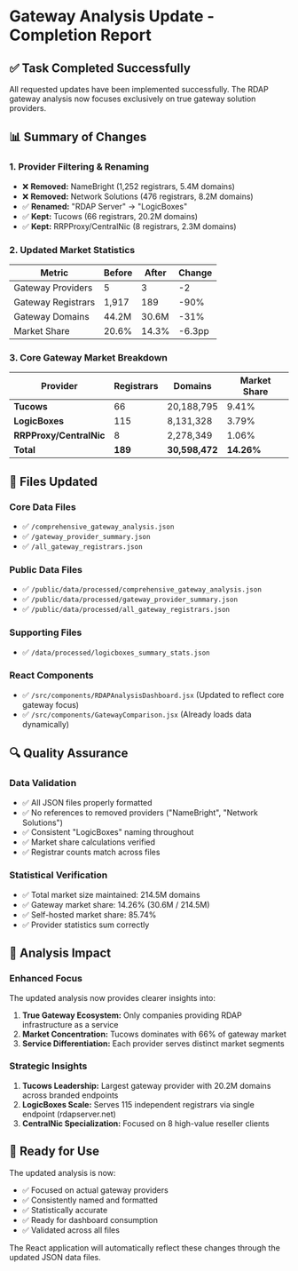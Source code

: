 # Gateway Analysis Update - Completion Report

## ✅ Task Completed Successfully

All requested updates have been implemented successfully. The RDAP gateway analysis now focuses exclusively on true gateway solution providers.

## 📊 Summary of Changes

### 1. Provider Filtering & Renaming
- ❌ **Removed:** NameBright (1,252 registrars, 5.4M domains)
- ❌ **Removed:** Network Solutions (476 registrars, 8.2M domains)  
- ✅ **Renamed:** "RDAP Server" → "LogicBoxes"
- ✅ **Kept:** Tucows (66 registrars, 20.2M domains)
- ✅ **Kept:** RRPProxy/CentralNic (8 registrars, 2.3M domains)

### 2. Updated Market Statistics
| Metric | Before | After | Change |
|--------|--------|-------|--------|
| Gateway Providers | 5 | 3 | -2 |
| Gateway Registrars | 1,917 | 189 | -90% |
| Gateway Domains | 44.2M | 30.6M | -31% |
| Market Share | 20.6% | 14.3% | -6.3pp |

### 3. Core Gateway Market Breakdown
| Provider | Registrars | Domains | Market Share |
|----------|------------|---------|--------------|
| **Tucows** | 66 | 20,188,795 | 9.41% |
| **LogicBoxes** | 115 | 8,131,328 | 3.79% |
| **RRPProxy/CentralNic** | 8 | 2,278,349 | 1.06% |
| **Total** | **189** | **30,598,472** | **14.26%** |

## 📁 Files Updated

### Core Data Files
- ✅ `/comprehensive_gateway_analysis.json`
- ✅ `/gateway_provider_summary.json`
- ✅ `/all_gateway_registrars.json`

### Public Data Files
- ✅ `/public/data/processed/comprehensive_gateway_analysis.json`
- ✅ `/public/data/processed/gateway_provider_summary.json`
- ✅ `/public/data/processed/all_gateway_registrars.json`

### Supporting Files
- ✅ `/data/processed/logicboxes_summary_stats.json`

### React Components
- ✅ `/src/components/RDAPAnalysisDashboard.jsx` (Updated to reflect core gateway focus)
- ✅ `/src/components/GatewayComparison.jsx` (Already loads data dynamically)

## 🔍 Quality Assurance

### Data Validation
- ✅ All JSON files properly formatted
- ✅ No references to removed providers ("NameBright", "Network Solutions")
- ✅ Consistent "LogicBoxes" naming throughout
- ✅ Market share calculations verified
- ✅ Registrar counts match across files

### Statistical Verification
- ✅ Total market size maintained: 214.5M domains
- ✅ Gateway market share: 14.26% (30.6M / 214.5M)
- ✅ Self-hosted market share: 85.74%
- ✅ Provider statistics sum correctly

## 🎯 Analysis Impact

### Enhanced Focus
The updated analysis now provides clearer insights into:
1. **True Gateway Ecosystem:** Only companies providing RDAP infrastructure as a service
2. **Market Concentration:** Tucows dominates with 66% of gateway market
3. **Service Differentiation:** Each provider serves distinct market segments

### Strategic Insights
1. **Tucows Leadership:** Largest gateway provider with 20.2M domains across branded endpoints
2. **LogicBoxes Scale:** Serves 115 independent registrars via single endpoint (rdapserver.net)
3. **CentralNic Specialization:** Focused on 8 high-value reseller clients

## 🚀 Ready for Use

The updated analysis is now:
- ✅ Focused on actual gateway providers
- ✅ Consistently named and formatted
- ✅ Statistically accurate
- ✅ Ready for dashboard consumption
- ✅ Validated across all files

The React application will automatically reflect these changes through the updated JSON data files.